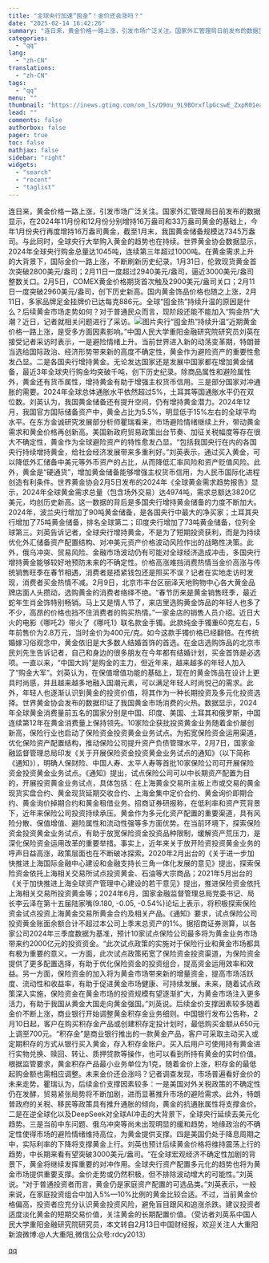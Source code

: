 ```yaml
---
title: "全球央行加速“囤金”！金价还会涨吗？"
date: "2025-02-14 16:42:26"
summary: "连日来，黄金价格一路上涨，引发市场广泛关注。国家外汇管理局日前发布的数据显示，在2024年11月份和..."
categories:
  - "qq"
lang:
  - "zh-CN"
translations:
  - "zh-CN"
tags:
  - "qq"
menu: ""
thumbnail: "https://inews.gtimg.com/om_ls/O9ou_9L9BOrxflpGcswE_ZxpR01eaE1AGWm6L5oER0WwMAA_640360/0"
lead: ""
comments: false
authorbox: false
pager: true
toc: false
mathjax: false
sidebar: "right"
widgets:
  - "search"
  - "recent"
  - "taglist"
---
```


连日来，黄金价格一路上涨，引发市场广泛关注。国家外汇管理局日前发布的数据显示，在2024年11月份和12月份分别增持16万盎司和33万盎司黄金的基础上，今年1月份央行再度增持16万盎司黄金，截至1月末，我国黄金储备规模达7345万盎司。与此同时，全球央行大举购入黄金的趋势也在持续。世界黄金协会数据显示，2024年全球央行购金总量达1045吨，连续第三年超过1000吨。在黄金需求上升的大背景下，国际金价一路上涨，不断刷新历史纪录。1月31日，伦敦现货黄金首次突破2800美元/盎司；2月11日一度超过2940美元/盎司，逼近3000美元/盎司整数关口。2月5日，COMEX黄金价格期货首次触及2900美元/盎司关口；2月11日一度突破2960美元/盎司，创下历史新高。国内黄金饰品价格也随之上涨，2月11日，多家品牌足金挂牌价已达每克886元。全球“囤金热”持续升温的原因是什么？后续黄金市场走势如何？对于普通民众而言，现阶段还能不能加入“购金热”大潮？近日，记者就相关问题进行了采访。![图片](https://inews.gtimg.com/om_bt/OGcN8iJkB1oZ4CxSztL3LDkGLhkoTj2UH6ENjFpm4knnQAA/1000)央行“囤金热”持续升温“近期黄金价格一路上涨，是受多方面因素影响。”中国人民大学重阳金融研究院研究员刘英在接受记者采访时表示，一是避险情绪上升。当前世界进入新的动荡变革期，特朗普当选给国际政治、经济形势带来新的高度不确定性，黄金作为避险资产的重要性愈发凸显。二是各国央行增持黄金。无论发达国家还是发展中国家都在增加黄金储备，最近3年全球央行购金均突破千吨，创下历史纪录。除商品属性和避险属性外，黄金还有货币属性，增持黄金有助于增强主权货币信用。三是部分国家对冲通胀的需要。2024年全球总体通胀水平依然超过5%，土耳其等国通胀水平仍在双位数。刘英认为，我国黄金储备还有提升空间，仍有增持黄金潜力。2024年12月，我国官方国际储备资产中，黄金占比为5.5%，明显低于15%左右的全球平均水平。在东方金诚研究发展部分析师瞿瑞看来，市场避险情绪继续上升，带动黄金需求和黄金价格再创新高。美国新政府贸易政策出台节奏、加征关税幅度等存在很大不确定性，黄金作为全球避险资产的特性愈发凸显。“包括我国央行在内的各国央行持续增持黄金，给社会经济发展带来多重利好。”刘英表示，通过买入黄金，可以降低外汇储备中美元等外币资产的占比，从而降低汇率风险和资产贬值风险。此外，黄金是“硬通货”，增加黄金储备能够增强主权货币信用，为人民币国际化进程创造有利条件。世界黄金协会2月5日发布的2024年《全球黄金需求趋势报告》显示，2024年全球黄金需求总量（包含场外交易）达4974吨，需求总额达3820亿美元，均创历史新高。这一数据的背后是多国央行增持黄金储备的力度不断加大。2024年，波兰央行增加了90吨黄金储备，是各国央行中最大的净买家；土耳其央行增加了75吨黄金储备，排名全球第二；印度央行增加了73吨黄金储备，位列全球第三。刘英告诉记者，全球央行增持黄金，不是为了短期投资获利，而是为持续优化外汇储备资产配置结构、对冲美元资产价格波动风险作出的战略性决策。此外，俄乌冲突、贸易风险、金融市场波动仍有可能对全球经济造成冲击，多国央行增持黄金能够较好地预防未来的不确定性。价格高涨难挡消费热情当金价高涨与传统销售旺季在春节相遇，消费者是捂紧钱包还是照买不误？记者在实地走访时发现，消费者买金热情不减。2月9日，北京市丰台区丽泽天地购物中心各大黄金品牌店面人头攒动，选购黄金的消费者络绎不绝。“春节历来是黄金销售旺季，最近蛇年生肖金饰特别畅销。马上又是情人节了，来店里选购黄金饰品的年轻人也多了不少，高昂的价格也挡不住消费者的购买热情。”一家金店的销售人员介绍。近日大火的电影《哪吒2》带火了《哪吒1》联名款金手镯。此款纯金手镯重60克左右，5年前售价为2.8万元，当时金价为400元/克。如今这款手镯价格已经翻倍。在传统婚嫁习俗观念中，黄金依旧是大多数人结婚首饰的首选。在金店选购饰品的北京市民刘先生告诉记者，自己和身边的很多朋友在今年都有结婚计划，买金首饰是必选项。一直以来，“中国大妈”是购金的主力，但近年来，越来越多的年轻人加入了“购金大军”。刘英认为，在保值增值功能的基础上，现在的黄金饰品在设计上更具时尚感，并且越来越多地融入国潮元素，可以满足年轻人时尚悦己的需求。此外，年轻人也逐渐认识到黄金的投资价值，将其作为一种长期投资及多元化投资选择。世界黄金协会发布的数据印证了我国黄金市场消费的火热。数据显示，2024年全球黄金消费量前五名的国家分别是中国、印度、美国、土耳其和俄罗斯，中国连续第12年在黄金消费量上保持领先。10家险企获批投资黄金业务随着金价屡创新高，保险行业也启动了保险资金投资黄金业务试点。为拓宽保险资金运用渠道，优化保险资产配置结构，推动保险公司提升资产负债管理水平，2月7日，国家金融监督管理总局印发《关于开展保险资金投资黄金业务试点的通知》（以下简称《通知》），明确人保财险、中国人寿、太平人寿等首批10家保险公司可开展保险资金投资黄金业务试点。《通知》提出，试点保险公司可以中长期资产配置为目的，开展投资黄金业务试点，具体包括：在上海黄金交易所主板上市或交易的黄金现货实盘合约、黄金现货延期交收合约、上海金集中定价合约、黄金询价即期合约、黄金询价掉期合约和黄金租借业务。招商证券研报称，在低利率和资产荒背景下，近年来保险公司投资持续承压。黄金作为多元化资产配置的重要渠道，具有风险分散、保值增值、避险属性和流动性强等多方面优势。在当前环境下，探索保险资金投资黄金业务试点，有助于放宽保险资金投资品种限制，缓解资产荒压力，是深化保险资金运用改革的重要举措。事实上，近年来关于放开险资投资黄金业务的呼声日益高涨，政策层面也在不断破冰探索。2020年2月出台的《关于进一步加快推进上海国际金融中心建设和金融支持长三角一体化发展的意见》提出，探索保险资金依托上海相关交易所试点投资黄金、石油等大宗商品；2021年5月出台的《关于加快推进上海全球资产管理中心建设的若干意见》提出，推进保险资金依托上海相关交易所投资黄金等；2024年6月，国家金融监督管理总局党委书记、局长李云泽在第十五届陆家嘴(9.180, -0.05, -0.54%)论坛上表示，将积极探索保险资金试点投资上海黄金交易所黄金合约及相关产品。《通知》要求，试点保险公司投资黄金账面余额合计不超过本公司上季末总资产的1%。据招商证券测算，以各家公司2024年三季度数据为基准，预计10家试点保险公司最多将为黄金业务市场带来约2000亿元的投资资金。“此次试点政策的实施对于保险行业和黄金市场都具有极为重要的意义。一方面，此次试点政策拓宽了保险资金投资渠道，为保险资金提供了更多配置选择，有助于优化保险资金的投资组合，提高资金运用效率和效益。另一方面，保险资金的加入将为黄金市场带来新的增量资金，提高市场活跃度、流动性和收益率，有助于促进黄金市场健康、可持续发展。未来，随着试点政策深入实施，保险资金在黄金市场的投资规模有望逐渐扩大，为黄金市场注入更多活力，有助于我国从黄金大国走向黄金强国。”刘英说。后续金价支撑因素较多随着金价不断上涨，商业银行开始调整黄金积存金业务细则。中国银行发布公告称，2月10日起，客户在购买积存金产品或创建积存定投计划时，最低购买金额从650元上调至700元。“积存金”是商业银行推出的一款黄金产品，客户可采取主动买入或定期积存的方式从银行买入黄金，存入积存金账户。买入后用户可使用持有黄金进行实物兑换、赎回、转让、质押贷款等操作，也可以看到所持有黄金的实时价值。根据监管要求，黄金积存产品最小业务单位为1克，随着金价上涨，积存金的最低起购金额也需相应调整。未来金价还会涨吗？记者调查发现，市场普遍看好金价的未来走势。瞿瑞认为，后续金价支撑因素较多：一是美国对外关税政策的不确定性仍在发酵，贸易紧张局势将不断加剧，进而显著推升市场的避险需求。此外，特朗普政府的关税、移民等政策具有推升通胀的倾向，黄金的抗通胀属性将支撑金价。二是在逆全球化以及DeepSeek对全球AI冲击的大背景下，全球央行延续去美元化趋势。三是当前中东问题、俄乌冲突等尚未出现明显的缓和趋势，地缘政治的不确定性使得市场的避险情绪维持高位，为黄金提供支撑。四是美国仍处于降息周期之中，实际利率的下降将支撑黄金上行。刘英也预计后续黄金价格将维持震荡上行的趋势，中长期来看有望突破3000美元/盎司。“在全球宏观经济不确定性加剧的背景下，黄金将继续发挥重要的对冲作用。全球央行资产配置多元化的趋势也将为黄金市场提供重要支撑。金价走势或仍然积极，但不排除波动增大的可能性。”刘英说。“对于普通投资者而言，黄金仍是家庭资产配置的可选品类。”刘英表示，一般来说，在家庭投资组合中加入5%—10%比例的黄金比较合适。不过，当前黄金价格偏高，投资者应充分认识黄金投资风险，避免盲目跟风和追涨杀跌。建议投资者适度淡化黄金的短期交易价值，关注黄金的长期配置价值。（受访者刘英系中国人民大学重阳金融研究院研究员，本文转自2月13日中国财经报，欢迎关注人大重阳新浪微博:@人大重阳,微信公众号:rdcy2013）

[qq](https://new.qq.com/rain/a/20250214A06A3O00)

